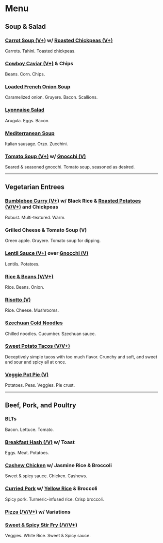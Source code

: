 # Menu

## Soup & Salad


### [Carrot Soup (V+)](recipes/soups/carrot-soup.md) w/ [Roasted Chickpeas (V+)](recipes/sides/roasted-chickpeas.md)

Carrots. Tahini. Toasted chickpeas.


### [Cowboy Caviar (V+)](recipes/salads/bean-salads/cowboy-caviar.md) & Chips

Beans. Corn. Chips.


### [Loaded French Onion Soup](recipes/soups/loaded-french-onion-soup.md)

Caramelized onion. Gruyere. Bacon. Scallions.


### [Lyonnaise Salad](recipes/salads/green-salads/lyonnaise-salad.md)

Arugula. Eggs. Bacon.


### [Mediterranean Soup](recipes/soups/mediterranean-soup.md)

Italian sausage. Orzo. Zucchini.


### [Tomato Soup (V+)](recipes/soups/tomato-soup.md) w/ [Gnocchi (V)](recipes/sides/gnocchi.md)

Seared & seasoned gnocchi. Tomato soup, seasoned as desired.


---

## Vegetarian Entrees

### [Bumblebee Curry (V+)](recipes/meatless/bumblebee-curry.md) w/ Black Rice & [Roasted Potatoes (V/V+)](recipes/sides/roasted-potatoes.md) and Chickpeas

Robust. Multi-textured. Warm.


### Grilled Cheese & Tomato Soup (V)

Green apple. Gruyere. Tomato soup for dipping.


### [Lentil Sauce (V+)](recipes/sauces/lentil-sauce.md) over [Gnocchi (V)](recipes/sides/gnocchi.md)

Lentils. Potatoes.


### [Rice & Beans (V/V+)](recipes/meatless/rice-and-beans.md)

Rice. Beans. Onion.


### [Risotto (V)](recipes/meatless/white-risotto.md)

Rice. Cheese. Mushrooms.


### [Szechuan Cold Noodles](recipes/pasta/szechuan-cold-noodles.md)

Chilled noodles. Cucumber. Szechuan sauce.


### [Sweet Potato Tacos (V/V+)](recipes/handhelds/sweet-potato-tacos.md)

Deceptively simple tacos with too much flavor. Crunchy and soft, and sweet and sour and spicy all at once.

### [Veggie Pot Pie (V)](recipes/meatless/veggie-pot-pie.md)

Potatoes. Peas. Veggies. Pie crust.


---

## Beef, Pork, and Poultry


### BLTs

Bacon. Lettuce. Tomato.


### [Breakfast Hash (/V)](recipes/pork/breakfast-hash.md) w/ Toast

Eggs. Meat. Potatoes.


### [Cashew Chicken](recipes/poultry/cashew-chicken.md) w/ Jasmine Rice & Broccoli

Sweet & spicy sauce. Chicken. Cashews.


### [Curried Pork](recipes/pork/curried-pork.md) w/ [Yellow Rice](recipes/sides/yellow-rice.md) & Broccoli

Spicy pork. Turmeric-infused rice. Crisp broccoli.


### [Pizza (/V/V+)](recipes/pizzas/pizza.md) w/ Variations


### [Sweet & Spicy Stir Fry (/V/V+)](recipes/poultry/stir-fry.md)

Veggies. White Rice. Sweet & Spicy sauce.
